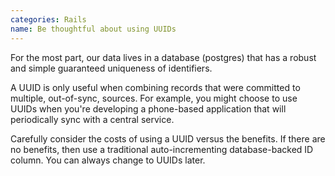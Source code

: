 ```yaml
---
categories: Rails
name: Be thoughtful about using UUIDs
---
```


For the most part, our data lives in a database (postgres) that has a robust and simple guaranteed uniqueness of identifiers.

A UUID is only useful when combining records that were committed to multiple, out-of-sync, sources. For example, you might choose to use UUIDs when you're developing a phone-based application that will periodically sync with a central service.

Carefully consider the costs of using a UUID versus the benefits. If there are no benefits, then use a traditional auto-incrementing database-backed ID column. You can always change to UUIDs later.
